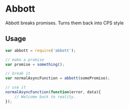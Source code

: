 # Abbott

Abbott breaks promises. Turns them back into CPS style

## Usage

```javascript
var abbott = require('abbott');

// make a promise
var promise = something();

// break it
var normalAsyncFunction = abbott(somePromise);

// use it
normalAsyncFunction(function(error, data){
    // Welcome back to reality.
});

```
